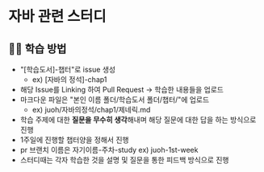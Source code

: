 # 자바 관련 스터디

## 🙋‍♀️ 학습 방법

- "[학습도서]-챕터"로 issue 생성
    - ex) [자바의 정석]-chap1
- 해당 Issue를 Linking 하여 Pull Request →  학습한 내용들을 업로드
- 마크다운 파일은 "본인 이름 폴더/학습도서 폴더/챕터/"에 업로드
    - ex) juoh/자바의정석/chap1/제네릭.md
- 학습 주제에 대한 **질문을 무수히 생각**해내며 해당 질문에 대한 답을 하는 방식으로 진행
- 1주일에 진행할 챕터양을 정해서 진행
- pr 브랜치 이름은 자기이름-주차-study ex) juoh-1st-week
- 스터디때는 각자 학습한 것을 설명 및 질문을 통한 피드백 방식으로 진행
